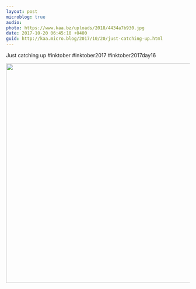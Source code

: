 ```yaml
---
layout: post
microblog: true
audio: 
photo: https://www.kaa.bz/uploads/2018/4434a7b930.jpg
date: 2017-10-20 06:45:10 +0400
guid: http://kaa.micro.blog/2017/10/20/just-catching-up.html
---
```

Just catching up #inktober #inktober2017 #inktober2017day16

<img src="https://www.kaa.bz/uploads/2018/4434a7b930.jpg" width="600" height="600" />

